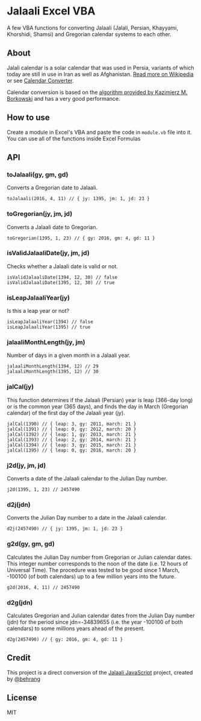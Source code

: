 # Jalaali Excel VBA

A few VBA functions for converting Jalaali (Jalali, Persian, Khayyami, Khorshidi, Shamsi) and Gregorian calendar systems to each other.

## About

Jalali calendar is a solar calendar that was used in Persia, variants of which today are still in use in Iran as well as Afghanistan. [Read more on Wikipedia](http://en.wikipedia.org/wiki/Jalali_calendar) or see [Calendar Converter](http://www.fourmilab.ch/documents/calendar/).

Calendar conversion is based on the [algorithm provided by Kazimierz M. Borkowski](http://www.astro.uni.torun.pl/~kb/Papers/EMP/PersianC-EMP.htm) and has a very good performance.

## How to use

Create a module in Excel's VBA and paste the code in `module.vb` file into it.
You can use all of the functions inside Excel Formulas

## API

### toJalaali(gy, gm, gd)

Converts a Gregorian date to Jalaali.

```vba
toJalaali(2016, 4, 11) // { jy: 1395, jm: 1, jd: 23 }
```

### toGregorian(jy, jm, jd)

Converts a Jalaali date to Gregorian.

```vba
toGregorian(1395, 1, 23) // { gy: 2016, gm: 4, gd: 11 }
```

### isValidJalaaliDate(jy, jm, jd)

Checks whether a Jalaali date is valid or not.

```vba
isValidJalaaliDate(1394, 12, 30) // false
isValidJalaaliDate(1395, 12, 30) // true
```

### isLeapJalaaliYear(jy)

Is this a leap year or not?

```vba
isLeapJalaaliYear(1394) // false
isLeapJalaaliYear(1395) // true
```

### jalaaliMonthLength(jy, jm)

Number of days in a given month in a Jalaali year.

```vba
jalaaliMonthLength(1394, 12) // 29
jalaaliMonthLength(1395, 12) // 30
```

### jalCal(jy)

This function determines if the Jalaali (Persian) year is leap (366-day long) or is the common year (365 days), and finds the day in March (Gregorian calendar) of the first day of the Jalaali year (jy).

```vba
jalCal(1390) // { leap: 3, gy: 2011, march: 21 }
jalCal(1391) // { leap: 0, gy: 2012, march: 20 }
jalCal(1392) // { leap: 1, gy: 2013, march: 21 }
jalCal(1393) // { leap: 2, gy: 2014, march: 21 }
jalCal(1394) // { leap: 3, gy: 2015, march: 21 }
jalCal(1395) // { leap: 0, gy: 2016, march: 20 }
```

### j2d(jy, jm, jd)

Converts a date of the Jalaali calendar to the Julian Day number.

```vba
j2d(1395, 1, 23) // 2457490
```

### d2j(jdn)

Converts the Julian Day number to a date in the Jalaali calendar.

```vba
d2j(2457490) // { jy: 1395, jm: 1, jd: 23 }
```

### g2d(gy, gm, gd)

Calculates the Julian Day number from Gregorian or Julian calendar dates. This integer number corresponds to the noon of the date (i.e. 12 hours of Universal Time). The procedure was tested to be good since 1 March, -100100 (of both calendars) up to a few million years into the future.

```vba
g2d(2016, 4, 11) // 2457490
```

### d2g(jdn)

Calculates Gregorian and Julian calendar dates from the Julian Day number (jdn) for the period since jdn=-34839655 (i.e. the year -100100 of both calendars) to some millions years ahead of the present.

```vba
d2g(2457490) // { gy: 2016, gm: 4, gd: 11 }
```

## Credit
This project is a direct conversion of the [Jalaali JavaScript]( https://github.com/jalaali/jalaali-js ) project, created by [@behrang]( https://github.com/behrang )

## License

MIT
